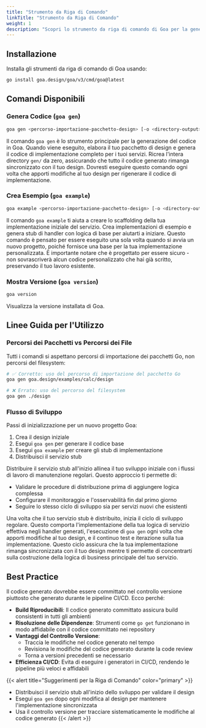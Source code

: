 ```yaml
---
title: "Strumento da Riga di Comando"
linkTitle: "Strumento da Riga di Comando"
weight: 1
description: "Scopri lo strumento da riga di comando di Goa per la generazione del codice, inclusi installazione, utilizzo e best practice."
---
```


## Installazione

Installa gli strumenti da riga di comando di Goa usando:

```bash
go install goa.design/goa/v3/cmd/goa@latest
```

## Comandi Disponibili

### Genera Codice (`goa gen`)

```bash
goa gen <percorso-importazione-pacchetto-design> [-o <directory-output>]
```

Il comando `goa gen` è lo strumento principale per la generazione del codice in Goa. Quando viene eseguito,
elabora il tuo pacchetto di design e genera il codice di implementazione completo
per i tuoi servizi. Ricrea l'intera directory `gen/` da zero,
assicurando che tutto il codice generato rimanga sincronizzato con il tuo design. Dovresti eseguire questo
comando ogni volta che apporti modifiche al tuo design per rigenerare il
codice di implementazione.

### Crea Esempio (`goa example`)

```bash
goa example <percorso-importazione-pacchetto-design> [-o <directory-output>]
```

Il comando `goa example` ti aiuta a creare lo scaffolding della tua implementazione iniziale del servizio.
Crea implementazioni di esempio e genera stub di handler
con logica di base per aiutarti a iniziare. Questo comando è pensato per essere eseguito
una sola volta quando si avvia un nuovo progetto, poiché fornisce una base per la tua
implementazione personalizzata. È importante notare che è progettato per essere sicuro - non sovrascriverà
alcun codice personalizzato che hai già scritto, preservando il tuo lavoro esistente.

### Mostra Versione (`goa version`)

```bash
goa version
```

Visualizza la versione installata di Goa.

## Linee Guida per l'Utilizzo

### Percorsi dei Pacchetti vs Percorsi dei File

Tutti i comandi si aspettano percorsi di importazione dei pacchetti Go, non percorsi del filesystem:

```bash
# ✅ Corretto: uso del percorso di importazione del pacchetto Go
goa gen goa.design/examples/calc/design

# ❌ Errato: uso del percorso del filesystem
goa gen ./design
```

### Flusso di Sviluppo

Passi di inizializzazione per un nuovo progetto Goa:

1. Crea il design iniziale
2. Esegui `goa gen` per generare il codice base
3. Esegui `goa example` per creare gli stub di implementazione
4. Distribuisci il servizio stub

Distribuire il servizio stub all'inizio allinea il tuo sviluppo iniziale con i flussi
di lavoro di manutenzione regolari. Questo approccio ti permette di:
- Validare le procedure di distribuzione prima di aggiungere logica complessa
- Configurare il monitoraggio e l'osservabilità fin dal primo giorno
- Seguire lo stesso ciclo di sviluppo sia per servizi nuovi che esistenti

Una volta che il tuo servizio stub è distribuito, inizia il ciclo di sviluppo regolare. Questo
comporta l'implementazione della tua logica di servizio effettiva negli handler generati,
l'esecuzione di `goa gen` ogni volta che apporti modifiche al tuo design, e il continuo
test e iterazione sulla tua implementazione. Questo ciclo assicura che la tua
implementazione rimanga sincronizzata con il tuo design mentre ti permette di concentrarti sulla
costruzione della logica di business principale del tuo servizio.

## Best Practice

Il codice generato dovrebbe essere committato nel controllo versione piuttosto che generato durante le pipeline CI/CD. Ecco perché:

- **Build Riproducibili**: Il codice generato committato assicura build consistenti in tutti gli ambienti
- **Risoluzione delle Dipendenze**: Strumenti come `go get` funzionano in modo affidabile con il codice committato nei repository
- **Vantaggi del Controllo Versione**: 
  - Traccia le modifiche nel codice generato nel tempo
  - Revisiona le modifiche del codice generato durante la code review
  - Torna a versioni precedenti se necessario
- **Efficienza CI/CD**: Evita di eseguire i generatori in CI/CD, rendendo le pipeline più veloci e affidabili

{{< alert title="Suggerimenti per la Riga di Comando" color="primary" >}}
- Distribuisci il servizio stub all'inizio dello sviluppo per validare il design
- Esegui `goa gen` dopo ogni modifica al design per mantenere l'implementazione sincronizzata
- Usa il controllo versione per tracciare sistematicamente le modifiche al codice generato
{{< /alert >}} 